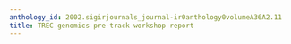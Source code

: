 ```yaml
---
anthology_id: 2002.sigirjournals_journal-ir0anthology0volumeA36A2.11
title: TREC genomics pre-track workshop report
---
```

